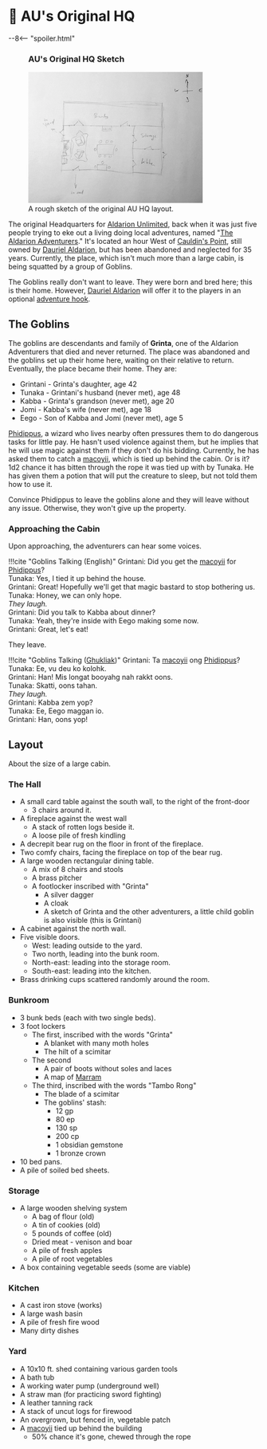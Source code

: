 # 🔐 AU's Original HQ

--8<-- "spoiler.html"

<figure class="infobox right">
  <h3>AU's Original HQ Sketch</h3>
  <a href="/assets/images/au-hq-sketch-full.png">
    <img src="/assets/images/au-hq-sketch-tiny.png" />
  </a>
  <figcaption>
    A rough sketch of the original AU HQ layout.
  </figcaption>
</figure>

The original Headquarters for [Aldarion Unlimited](../organizations/aldarion-unlimited.md), back when it was just five people trying to eke out a living doing local adventures, named "[The Aldarion Adventurers](../organizations/aldarion-adventurers.md)." It's located an hour West of [Cauldin's Point](cauldins-point.md), still owned by [Dauriel Aldarion](../npcs/dauriel-aldarion.md), but has been abandoned and neglected for 35 years. Currently, the place, which isn't much more than a large cabin, is being squatted by a group of Goblins.

The Goblins really don't want to leave. They were born and bred here; this is their home. However, [Dauriel Aldarion](../npcs/dauriel-aldarion.md) will offer it to the players in an optional [adventure hook](../acts/act-1/adventure-hooks.md).

## The Goblins

The goblins are descendants and family of **Grinta**, one of the Aldarion Adventurers that died and never returned. The place was abandoned and the goblins set up their home here, waiting on their relative to return. Eventually, the place became their home. They are:

* Grintani - Grinta's daughter, age 42
* Tunaka - Grintani's husband (never met), age 48
* Kabba - Grinta's grandson (never met), age 20
* Jomi - Kabba's wife (never met), age 18
* Eego - Son of Kabba and Jomi (never met), age 5

[Phidippus](../npcs/phidippus.md), a wizard who lives nearby often pressures them to do dangerous tasks for little pay. He hasn't used violence against them, but he implies that he will use magic against them if they don't do his bidding. Currently, he has asked them to catch a  [macoyii](../../../creatures/macoyii.md), which is tied up behind the cabin. Or is it? 1d2 chance it has bitten through the rope it was tied up with by Tunaka. He has given them a potion that will put the creature to sleep, but not told them how to use it.

Convince Phidippus to leave the goblins alone and they will leave without any issue. Otherwise, they won't give up the property.

### Approaching the Cabin

Upon approaching, the adventurers can hear some voices.

!!!cite "Goblins Talking (English)"
    Grintani: Did you get the [macoyii](../../../creatures/macoyii.md) for [Phidippus](../npcs/phidippus.md)?  
    Tunaka: Yes, I tied it up behind the house.  
    Grintani: Great! Hopefully we'll get that magic bastard to stop bothering us.  
    Tunaka: Honey, we can only hope.  
    *They laugh.*  
    Grintani: Did you talk to Kabba about dinner?  
    Tunaka: Yeah, they're inside with Eego making some now.  
    Grintani: Great, let's eat!

They leave.

!!!cite "Goblins Talking ([Ghukliak](../../../etcetera/ghukliak.md))"
    Grintani: Ta [macoyii](../../../creatures/macoyii.md) ong [Phidippus](../npcs/phidippus.md)?  
    Tunaka: Ee, vu deu ko kolohk.  
    Grintani: Han! Mis longat booyahg nah rakkt oons.  
    Tunaka: Skatti, oons tahan.  
    *They laugh.*  
    Grintani: Kabba zem yop?  
    Tunaka: Ee, Eego maggan io.  
    Grintani: Han, oons yop!

## Layout

About the size of a large cabin.

### The Hall

* A small card table against the south wall, to the right of the front-door
  * 3 chairs around it.
* A fireplace against the west wall
  * A stack of rotten logs beside it.
  * A loose pile of fresh kindling
* A decrepit bear rug on the floor in front of the fireplace.
* Two comfy chairs, facing the fireplace on top of the bear rug.
* A large wooden rectangular dining table.
  * A mix of 8 chairs and stools
  * A brass pitcher
  * A footlocker inscribed with "Grinta"
    * A silver dagger
    * A cloak
    * A sketch of Grinta and the other adventurers, a little child goblin is also visible (this is Grintani)
* A cabinet against the north wall.
* Five visible doors.
  * West: leading outside to the yard.
  * Two north, leading into the bunk room.
  * North-east: leading into the storage room.
  * South-east: leading into the kitchen.
* Brass drinking cups scattered randomly around the room.

### Bunkroom

* 3 bunk beds (each with two single beds).
* 3 foot lockers
  * The first, inscribed with the words "Grinta"
    * A blanket with many moth holes
    * The hilt of a scimitar
  * The second
    * A pair of boots without soles and laces
    * A map of [Marram](../../../geography/countries/marram.md)
  * The third, inscribed with the words "Tambo Rong"
    * The blade of a scimitar
    * The goblins' stash:
      * 12 gp
      * 80 ep
      * 130 sp
      * 200 cp
      * 1 obsidian gemstone
      * 1 bronze crown
* 10 bed pans.
* A pile of soiled bed sheets.

### Storage

* A large wooden shelving system
  * A bag of flour (old)
  * A tin of cookies (old)
  * 5 pounds of coffee (old)
  * Dried meat - venison and boar
  * A pile of fresh apples
  * A pile of root vegetables
* A box containing vegetable seeds (some are viable)

### Kitchen

* A cast iron stove (works)
* A large wash basin
* A pile of fresh fire wood
* Many dirty dishes

### Yard

* A 10x10 ft. shed containing various garden tools
* A bath tub
* A working water pump (underground well)
* A straw man (for practicing sword fighting)
* A leather tanning rack
* A stack of uncut logs for firewood
* An overgrown, but fenced in, vegetable patch
* A [macoyii](../../../creatures/macoyii.md) tied up behind the building
  * 50% chance it's gone, chewed through the rope

